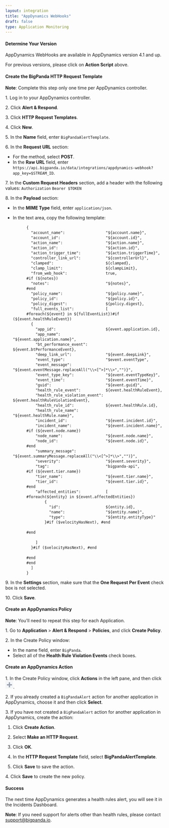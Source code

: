 ```yaml
---
layout: integration 
title: "AppDynamics WebHooks"
draft: false
type: Application Monitoring
---
```


#### Determine Your Version

AppDynamics WebHooks are available in AppDynamics version 4.1 and up.

For previous versions, please click on **Action Script** above.

#### Create the BigPanda HTTP Request Template

__Note__: Complete this step only one time per AppDynamics controller.

1\. Log in to your AppDynamics controller.

2\. Click **Alert & Respond**.

3\. Click **HTTP Request Templates**.

4\. Click **New**.

5\. In the **Name** field, enter `BigPandaAlertTemplate`.

6\. In the **Request URL** section:

* For the method, select **POST**.
* In the **Raw URL** field, enter `https://api.bigpanda.io/data/integrations/appdynamics-webhook?app_key=$STREAM_ID`.
    
7\. In the **Custom Request Headers** section, add a header with the following values:
    `Authorization`     `Bearer $TOKEN`
    
8\. In the **Payload** section:

* In the **MIME Type** field, enter `application/json`.
* In the text area, copy the following template:


            {
              "account_name":                  "${account.name}",
              "account_id":                    "${account.id}",
              "action_name":                   "${action.name}",
              "action_id":                     "${action.id}",
              "action_trigger_time":           "${action.triggerTime}",
              "controller_link_url":           "${controllerUrl}",
              "clamped":                       ${clamped},
              "clamp_limit":                   ${clampLimit},
              "from_web_hook":                 true,
            #if (${notes})
              "notes":                         "${notes}",
            #end
              "policy_name":                   "${policy.name}",
              "policy_id":                     "${policy.id}",
              "policy_digest":                 ${policy.digest},
              "full_events_list":              [
            #foreach(${event} in ${fullEventList})#if (${event.healthRuleEvent})
              {
                "app_id":                      ${event.application.id},
                "app_name":                    "${event.application.name}",
                "bt_performance_event":        ${event.btPerformanceEvent},
                "deep_link_url":               "${event.deepLink}",
                "event_type":                  "$event.eventType",
                "event_message":               "${event.eventMessage.replaceAll("\\<[^>]*\\>","")}",
                "event_type_key":              "${event.eventTypeKey}",
                "event_time":                  "${event.eventTime}",
                "guid":                        "${event.guid}",
                "health_rule_event":           ${event.healthRuleEvent},
                "health_rule_violation_event": ${event.healthRuleViolationEvent},
                "health_rule_id":              ${event.healthRule.id},
                "health_rule_name":            "${event.healthRule.name}",
                "incident_id":                 "${event.incident.id}",
                "incident_name":               "${event.incident.name}",
            #if (${event.node.name})
                "node_name":                   "${event.node.name}",
                "node_id":                     "${event.node.id}",
            #end
                "summary_message":             "${event.summaryMessage.replaceAll("\\<[^>]*\\>","")}",
                "severity":                    "${event.severity}",
                "tag":                         "bigpanda-api",
            #if (${event.tier.name})
                "tier_name":                   "${event.tier.name}",
                "tier_id":                     "${event.tier.id}",
            #end
                "affected_entities":           [
            #foreach(${entity} in ${event.affectedEntities})
                    {
                      "id":                    ${entity.id},
                      "name":                  "${entity.name}",
                      "type":                  "${entity.entityType}"
                    }#if ($velocityHasNext), #end 
            
            #end
            
                ]
              }#if ($velocityHasNext), #end 
            
            #end 
            #end
              ]
            }


9\. In the **Settings** section, make sure that the **One Request Per Event** check box is not selected.

10\. Click **Save**.

<!-- section-separator -->

#### Create an AppDynamics Policy

__Note__: You'll need to repeat this step for each Application.

1\. Go to **Application** > **Alert & Respond** > **Policies**, and click **Create Policy**.

2\. In the Create Policy window:

* In the name field, enter `BigPanda`.
* Select all of the **Health Rule Violation Events** check boxes.

<!-- section-separator -->

#### Create an AppDynamics Action

1\. In the Create Policy window, click **Actions** in the left pane, and then click ![+](/media/appdynamics-plus.png).

2\. If you already created a `BigPandaAlert` action for another application in AppDynamics, choose it and then click **Select**.

3\. If you have not created a `BigPandaAlert` action for another application in AppDynamics, create the action:

  1. Click **Create Action**.
  
  2. Select **Make an HTTP Request**.
  
  3. Click **OK**.
  
  4. In the **HTTP Request Template** field, select **BigPandaAlertTemplate**.
  
  5. Click **Save** to save the action.

4\. Click **Save** to create the new policy.

<!-- section-separator -->

#### Success

The next time AppDynamics generates a health rules alert, you will see it in the Incidents Dashboard.

__Note__: If you need support for alerts other than health rules, please contact support@bigpanda.io.
